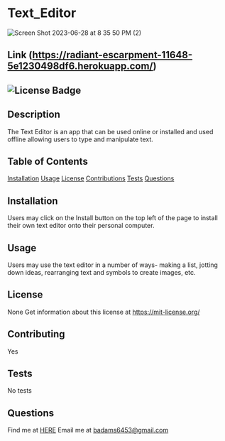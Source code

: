 
# Text_Editor 
![Screen Shot 2023-06-28 at 8 35 50 PM (2)](https://github.com/BrainAtoms/Text_Editor/assets/61917285/16ef17a2-0e79-48fe-935d-44d5576a5642)
## Link (https://radiant-escarpment-11648-5e1230498df6.herokuapp.com/)
## ![License Badge](https://shields.io/badge/license-None-green) 
## Description 
The Text Editor is an app that can be used online or installed and used offline allowing users to type and manipulate text. 
## Table of Contents 
[Installation](#installation) 
[Usage](#usage) 
[License](#license) 
[Contributions](#contributions) 
[Tests](#tests) 
[Questions](#questions) 
## Installation 
Users may click on the Install button on the top left of the page to install their own text editor onto their personal computer. 
## Usage 
Users may use the text editor in a number of ways- making a list, jotting down ideas, rearranging text and symbols to create images, etc. 
## License 
None 
Get information about this license at https://mit-license.org/ 
## Contributing 
Yes 
## Tests
No tests 
## Questions 
Find me at [HERE](http://github.com/BrainAtoms) 
Email me at badams6453@gmail.com